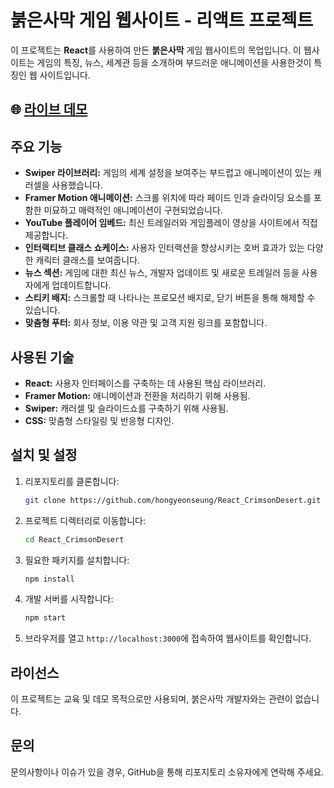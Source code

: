 # 붉은사막 게임 웹사이트 - 리액트 프로젝트

이 프로젝트는 **React**를 사용하여 만든 **붉은사막** 게임 웹사이트의 목업입니다. 이 웹사이트는 게임의 특징, 뉴스, 세계관 등을 소개하며 부드러운 애니메이션을 사용한것이 특징인 웹 사이트입니다.

## 🌐 [라이브 데모](https://hongyeonseung.github.io/React_CrimsonDesert)

## 주요 기능

- **Swiper 라이브러리:** 게임의 세계 설정을 보여주는 부드럽고 애니메이션이 있는 캐러셀을 사용했습니다.
- **Framer Motion 애니메이션:** 스크롤 위치에 따라 페이드 인과 슬라이딩 요소를 포함한 미묘하고 매력적인 애니메이션이 구현되었습니다.
- **YouTube 플레이어 임베드:** 최신 트레일러와 게임플레이 영상을 사이트에서 직접 제공합니다.
- **인터랙티브 클래스 쇼케이스:** 사용자 인터랙션을 향상시키는 호버 효과가 있는 다양한 캐릭터 클래스를 보여줍니다.
- **뉴스 섹션:** 게임에 대한 최신 뉴스, 개발자 업데이트 및 새로운 트레일러 등을 사용자에게 업데이트합니다.
- **스티키 배지:** 스크롤할 때 나타나는 프로모션 배지로, 닫기 버튼을 통해 해제할 수 있습니다.
- **맞춤형 푸터:** 회사 정보, 이용 약관 및 고객 지원 링크를 포함합니다.

## 사용된 기술

- **React:** 사용자 인터페이스를 구축하는 데 사용된 핵심 라이브러리.
- **Framer Motion:** 애니메이션과 전환을 처리하기 위해 사용됨.
- **Swiper:** 캐러셀 및 슬라이드쇼를 구축하기 위해 사용됨.
- **CSS:** 맞춤형 스타일링 및 반응형 디자인.

## 설치 및 설정

1. 리포지토리를 클론합니다:
    ```bash
    git clone https://github.com/hongyeonseung/React_CrimsonDesert.git
    ```
2. 프로젝트 디렉터리로 이동합니다:
    ```bash
    cd React_CrimsonDesert
    ```
3. 필요한 패키지를 설치합니다:
    ```bash
    npm install
    ```
4. 개발 서버를 시작합니다:
    ```bash
    npm start
    ```
5. 브라우저를 열고 `http://localhost:3000`에 접속하여 웹사이트를 확인합니다.

## 라이선스

이 프로젝트는 교육 및 데모 목적으로만 사용되며, 붉은사막 개발자와는 관련이 없습니다.

## 문의

문의사항이나 이슈가 있을 경우, GitHub을 통해 리포지토리 소유자에게 연락해 주세요.
